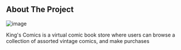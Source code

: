 ## About The Project
![image](https://github.com/Huffy5000/KingsComics/assets/126332949/d040302c-6751-41c4-a780-c39cac2dcea0)

King's Comics is a virtual comic book store where users can browse a collection of assorted vintage comics, and make purchases 
